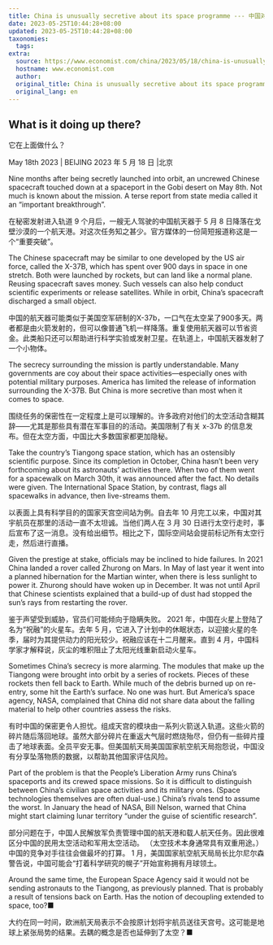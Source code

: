 ```yaml
---
title: China is unusually secretive about its space programme --- 中国对其太空计划异常保密
date: 2023-05-25T10:44:28+08:00
updated: 2023-05-25T10:44:28+08:00
taxonomies:
  tags: 
extra:
  source: https://www.economist.com/china/2023/05/18/china-is-unusually-secretive-about-its-space-programme
  hostname: www.economist.com
  author: 
  original_title: China is unusually secretive about its space programme
  original_lang: en
---
```


## What is it doing up there?  
它在上面做什么？

May 18th 2023 | BEIJING 2023 年 5 月 18 日 |北京

Nine months after being secretly launched into orbit, an uncrewed Chinese spacecraft touched down at a spaceport in the Gobi desert on May 8th. Not much is known about the mission. A terse report from state media called it an “important breakthrough”.

在秘密发射进入轨道 9 个月后，一艘无人驾驶的中国航天器于 5 月 8 日降落在戈壁沙漠的一个航天港。对这次任务知之甚少。官方媒体的一份简短报道称这是一个“重要突破”。

The Chinese spacecraft may be similar to one developed by the US air force, called the X\-37B, which has spent over 900 days in space in one stretch. Both were launched by rockets, but can land like a normal plane. Reusing spacecraft saves money. Such vessels can also help conduct scientific experiments or release satellites. While in orbit, China’s spacecraft discharged a small object.

中国的航天器可能类似于美国空军研制的X-37b，一口气在太空呆了900多天。两者都是由火箭发射的，但可以像普通飞机一样降落。重复使用航天器可以节省资金。此类船只还可以帮助进行科学实验或发射卫星。在轨道上，中国航天器发射了一个小物体。

The secrecy surrounding the mission is partly understandable. Many governments are coy about their space activities—especially ones with potential military purposes. America has limited the release of information surrounding the X\-37B. But China is more secretive than most when it comes to space.

围绕任务的保密性在一定程度上是可以理解的。许多政府对他们的太空活动含糊其辞——尤其是那些具有潜在军事目的的活动。美国限制了有关 x-37b 的信息发布。但在太空方面，中国比大多数国家都更加隐秘。

Take the country’s Tiangong space station, which has an ostensibly scientific purpose. Since its completion in October, China hasn’t been very forthcoming about its astronauts’ activities there. When two of them went for a spacewalk on March 30th, it was announced after the fact. No details were given. The International Space Station, by contrast, flags all spacewalks in advance, then live-streams them.

以表面上具有科学目的的国家天宫空间站为例。自去年 10 月完工以来，中国对其宇航员在那里的活动一直不太坦诚。当他们两人在 3 月 30 日进行太空行走时，事后宣布了这一消息。没有给出细节。相比之下，国际空间站会提前标记所有太空行走，然后进行直播。

Given the prestige at stake, officials may be inclined to hide failures. In 2021 China landed a rover called Zhurong on Mars. In May of last year it went into a planned hibernation for the Martian winter, when there is less sunlight to power it. Zhurong should have woken up in December. It was not until April that Chinese scientists explained that a build-up of dust had stopped the sun’s rays from restarting the rover.

鉴于声望受到威胁，官员们可能倾向于隐瞒失败。 2021 年，中国在火星上登陆了名为“祝融”的火星车。去年 5 月，它进入了计划中的休眠状态，以迎接火星的冬季，届时为其提供动力的阳光较少。祝融应该在十二月醒来。直到 4 月，中国科学家才解释说，灰尘的堆积阻止了太阳光线重新启动火星车。

Sometimes China’s secrecy is more alarming. The modules that make up the Tiangong were brought into orbit by a series of rockets. Pieces of these rockets then fell back to Earth. While much of the debris burned up on re-entry, some hit the Earth’s surface. No one was hurt. But America’s space agency, NASA, complained that China did not share data about the falling material to help other countries assess the risks.

有时中国的保密更令人担忧。组成天宫的模块由一系列火箭送入轨道。这些火箭的碎片随后落回地球。虽然大部分碎片在重返大气层时燃烧殆尽，但仍有一些碎片撞击了地球表面。全员平安无事。但美国航天局美国国家航空航天局抱怨说，中国没有分享坠落物质的数据，以帮助其他国家评估风险。

Part of the problem is that the People’s Liberation Army runs China’s spaceports and its crewed space missions. So it is difficult to distinguish between China’s civilian space activities and its military ones. (Space technologies themselves are often dual-use.) China’s rivals tend to assume the worst. In January the head of NASA, Bill Nelson, warned that China might start claiming lunar territory “under the guise of scientific research”.

部分问题在于，中国人民解放军负责管理中国的航天港和载人航天任务。因此很难区分中国的民用太空活动和军用太空活动。 （太空技术本身通常具有双重用途。）中国的竞争对手往往会做最坏的打算。 1 月，美国国家航空航天局局长比尔尼尔森警告说，中国可能会“打着科学研究的幌子”开始宣称拥有月球领土。

Around the same time, the European Space Agency said it would not be sending astronauts to the Tiangong, as previously planned. That is probably a result of tensions back on Earth. Has the notion of decoupling extended to space, too?■

大约在同一时间，欧洲航天局表示不会按原计划将宇航员送往天宫号。这可能是地球上紧张局势的结果。去耦的概念是否也延伸到了太空？■
